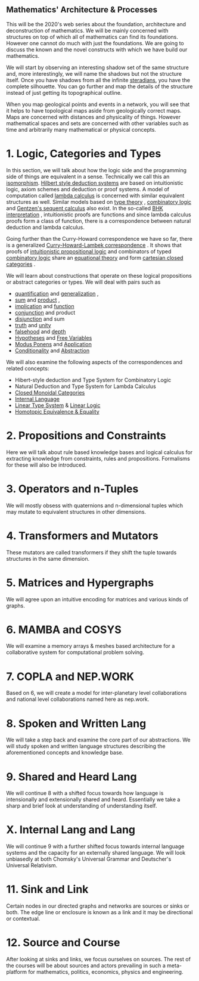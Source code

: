 ## Mathematics' Architecture & Processes

This will be the 2020's web series about the foundation, architecture and deconstruction of mathematics. We will be mainly concerned with structures on top of which all of mathematics can find its foundations. However one cannot do much with just the foundations. We are going to discuss the known and the novel constructs with which we have build our mathematics. 

We will start by observing an interesting shadow set of the same structure and, more interestingly, we will name the shadows but not the structure itself. Once you have shadows from all the infinite  [steradians](https://en.wikipedia.org/wiki/Steradian), you have the complete silhouette. You can go further and map the details of the structure instead of just getting its topographical outline. 

When you map geological points and events in a network, you will see that it helps to have topological maps aside from geologically correct maps. Maps are concerned with distances and physicality of things. However mathematical spaces and sets are concerned with other variables such as time and arbitrarily many mathematical or physical concepts. 

# 1. Logic, Categories and Types

In this section, we will talk about how the logic side and the programming side of things are equivalent in a sense. Technically we call this an  [isomorphism](http://mathworld.wolfram.com/Isomorphism.html).  [Hilbert style deduction systems](https://en.wikipedia.org/wiki/Hilbert_system)  are based on intuitionistic logic, axiom schemes and deduction or proof systems. A model of computation called  [lambda calculus](https://en.wikipedia.org/wiki/Lambda_calculus)  is concerned with similar equivalent structures as well. Similar models based on  [type theory](https://en.wikipedia.org/wiki/Type_theory) ,  [combinatory logic](https://en.wikipedia.org/wiki/Combinatory_logic)  and  [Gentzen's sequent calculus](https://en.wikipedia.org/wiki/Sequent_calculus)  also exist. In the so-called  [BHK interpretation](https://en.wikipedia.org/wiki/Brouwer%E2%80%93Heyting%E2%80%93Kolmogorov_interpretation) , intuitionistic proofs are functions and since lambda calculus proofs form a class of function, there is a correspondence between natural deduction and lambda calculus. 

Going further than the Curry-Howard correspondence we have so far, there is a generalized  [Curry-Howard-Lambek correspondence](https://en.wikipedia.org/wiki/Curry%E2%80%93Howard_correspondence) . It shows that proofs of  [intuitionistic propositional logic](https://en.wikipedia.org/wiki/Intuitionistic_logic)  and combinators of typed  [combinatory logic](https://en.wikipedia.org/wiki/Combinatory_logic)  share an  [equational theory](https://en.wikipedia.org/wiki/Universal_algebra)  and form  [cartesian closed categories](https://en.wikipedia.org/wiki/Cartesian_closed_category) . 

We will learn about constructions that operate on these logical propositions or abstract categories or types. We will deal with pairs such as 
*  [quantification](https://en.wikipedia.org/wiki/Quantifier_(logic))  and  [generalization](https://en.wikipedia.org/wiki/Generalization) , 
*  [sum](https://en.wikipedia.org/wiki/Coproduct)  and  [product](https://en.wikipedia.org/wiki/Product_(category_theory)) , 
*  [implication](https://en.wikipedia.org/wiki/Logical_consequence)  and  [function](https://en.wikipedia.org/wiki/Function_(mathematics)) 
*  [conjunction](https://en.wikipedia.org/wiki/Logical_conjunction)  and product
*  [disjunction](https://en.wikipedia.org/wiki/Logical_disjunction)  and sum
*  [truth](https://en.wikipedia.org/wiki/Truth_value)  and  [unity](https://en.wikipedia.org/wiki/Unit_type) 
*  [falsehood](https://en.wikipedia.org/wiki/False_(logic))  and  [depth](https://en.wikipedia.org/wiki/Bottom_type) 
*  [Hypotheses](https://en.wikipedia.org/wiki/Abductive_reasoning)  and  [Free Variables](https://en.wikipedia.org/wiki/Free_variables_and_bound_variables) 
*  [Modus Ponens](https://en.wikipedia.org/wiki/Modus_ponens)  and  [Application](https://en.wikipedia.org/wiki/Apply) 
*  [Conditionality](https://en.wikipedia.org/wiki/Conditional_proof)  and  [Abstraction](https://en.wikipedia.org/wiki/Abstraction) 

We will also examine the following aspects of the correspondences and related concepts:
* Hibert-style deduction and Type System for Combinatory Logic
* Natural Deduction and Type System for Lambda Calculus
*  [Closed Monoidal Categories](https://en.wikipedia.org/wiki/Closed_monoidal_category)   
*  [Internal Language](https://en.wikipedia.org/wiki/Categorical_logic) 
*  [Linear Type System](https://en.wikipedia.org/wiki/Substructural_type_system)  &  [Linear Logic](https://en.wikipedia.org/wiki/Linear_logic) 
*  [Homotopic Equivalence & Equality](https://en.wikipedia.org/wiki/Homotopy#Homotopy_equivalence) 



# 2. Propositions and Constraints

Here we will talk about rule based knowledge bases and logical calculus for extracting knowledge from constraints, rules and propositions. Formalisms for these will also be introduced.

# 3. Operators and n-Tuples

We will mostly obsess with quaternions and n-dimensional tuples which may mutate to equivalent structures in other dimensions. 

# 4. Transformers and Mutators

These mutators are called transformers if they shift the tuple towards structures in the same dimension.

# 5. Matrices and Hypergraphs

We will agree upon an intuitive encoding for matrices and various kinds of graphs.

# 6. MAMBA and COSYS

We will examine a memory arrays & meshes based architecture for a collaborative system for computational problem solving.

# 7. COPLA and NEP.WORK

Based on 6, we will create a model for inter-planetary level collaborations and national level collaborations named here as nep.work.

# 8. Spoken and Written Lang

We will take a step back and examine the core part of our abstractions. We will study spoken and written language structures describing the aforementioned concepts and knowledge base.

# 9. Shared and Heard Lang

We will continue 8 with a shifted focus towards how language is intensionally and extensionally shared and heard. Essentially we take a sharp and brief look at understanding of understanding itself.

# X. Internal Lang and Lang

We will continue 9 with a further shifted focus towards internal language systems and the capacity for an externally shared language. We will look unbiasedly at both Chomsky's Universal Grammar and Deutscher's Universal Relativism.

# 11. Sink and Link

Certain nodes in our directed graphs and networks are sources or sinks or both.  The edge line or enclosure is known as a link and it may be directional or contextual.

# 12. Source and Course

After looking at sinks and links, we focus ourselves on sources. The rest of the courses will be about sources and actors prevailing in such a meta-platform for mathematics, politics, economics, physics and engineering.

